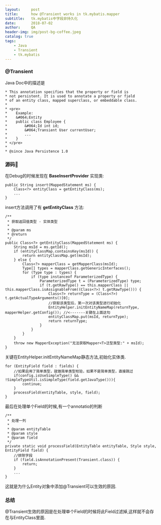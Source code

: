 ```yaml
---
layout:     post
title:      how @Transient works in tk.mybatis.mapper
subtitle:   tk.mybatis中字段非持久化
date:       2018-07-02
author:     QA
header-img: img/post-bg-coffee.jpeg
catalog: true
tags:
    - Java
    - Transient
    - tk.mybatis
---
```


### @Transient
Java Doc中的描述是

    * This annotation specifies that the property or field is 
    * not persistent. It is used to annotate a property or field 
    * of an entity class, mapped superclass, or embeddable class. 
    *
    * <pre>
    *    Example:
    *    &#064;Entity
    *    public class Employee {
    *        &#064;Id int id;
    *        &#064;Transient User currentUser;
    *        ...
    *    }
    * </pre>
    *
    * @since Java Persistence 1.0

### 源码
在Debug的时候发现在 **BaseInsertProvider** 实现类:

    public String insert(MappedStatement ms) {
        Class<?> entityClass = getEntityClass(ms);
        ...
    }

insert方法调用了有 **getEntityClass** 方法:

    /**
     * 获取返回值类型 - 实体类型
     *
     * @param ms
     * @return
     */
    public Class<?> getEntityClass(MappedStatement ms) {
        String msId = ms.getId();
        if (entityClassMap.containsKey(msId)) {
            return entityClassMap.get(msId);
        } else {
            Class<?> mapperClass = getMapperClass(msId);
            Type[] types = mapperClass.getGenericInterfaces();
            for (Type type : types) {
                if (type instanceof ParameterizedType) {
                    ParameterizedType t = (ParameterizedType) type;
                    if (t.getRawType() == this.mapperClass || this.mapperClass.isAssignableFrom((Class<?>) t.getRawType())) {
                        Class<?> returnType = (Class<?>) t.getActualTypeArguments()[0];
                        //获取该类型后，第一次对该类型进行初始化
                        EntityHelper.initEntityNameMap(returnType, mapperHelper.getConfig()); //<-------关键在上面这句
                        entityClassMap.put(msId, returnType);
                        return returnType;
                    }
                }
            }
        }
        throw new MapperException("无法获取Mapper<T>泛型类型:" + msId);
    }

关键在EntityHelper.initEntityNameMap静态方法,初始化实体类.

    for (EntityField field : fields) {
        //如果启用了简单类型，就做简单类型校验，如果不是简单类型，直接跳过
        if(config.isUseSimpleType() && !SimpleTypeUtil.isSimpleType(field.getJavaType())){
            continue;
        }
        processField(entityTable, style, field);
    }

最后在处理单个Field的时候,有一个annotatio的判断

    /**
     * 处理一列
     *
     * @param entityTable
     * @param style
     * @param field
     */
    private static void processField(EntityTable entityTable, Style style, EntityField field) {
        //排除字段
        if (field.isAnnotationPresent(Transient.class)) {
            return;
        }
        ...
    }

这就是为什么Entity对象中添加@Transient可以生效的原因.

### 总结
@Transient生效的原因是在处理单个Field的时候将此Field过滤掉,这样就不会存在与EntityClass里面.